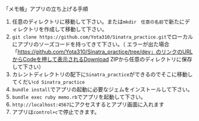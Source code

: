 「メモ帳」アプリの立ち上げる手順
1. 任意のディレクトリに移動して下さい。または`mkdir　任意の名前`で新たにディレクトリを作成して移動して下さい。
2. `git clone https://github.com/Yota310/Sinatra_practice.git`でローカルにアプリのソーズコードを持ってきて下さい。（
エラーが出た場合「https://github.com/Yota310/Sinatra_practice/tree/dev」のリンクのURLからCodeを押して表示されるDownload ZIPから任意のディレクトリに保存して下さい）
3. カレントディレクトリの配下に`Sinatra_practice`ができるのでそこに移動してくだい`cd Sinatra_practice`
4. `bundle install`でアプリの起動に必要なジェムをインストールして下さい。
5. `bundle exec ruby memo.rb`でアプリを起動して下さい。
6. `http://localhost:4567`にアクセスするとアプリ画面に入れます
7. アプリは`control+c`で停止できます。
